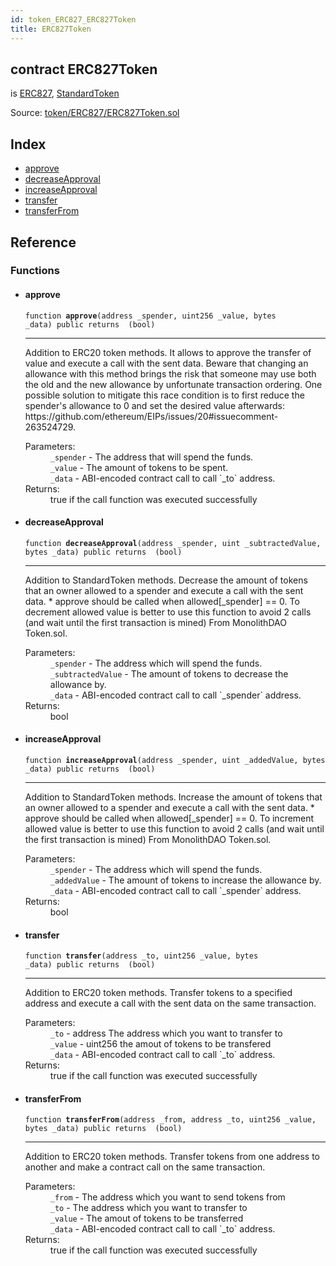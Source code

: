 ```yaml
---
id: token_ERC827_ERC827Token
title: ERC827Token
---
```


<div class="contract-doc"><div class="contract"><h2 class="contract-header"><span class="contract-kind">contract</span> ERC827Token</h2><p class="base-contracts"><span>is</span> <a href="token_ERC827_ERC827.html">ERC827</a><span>, </span><a href="token_ERC20_StandardToken.html">StandardToken</a></p><div class="source">Source: <a href="https://github.com/OpenZeppelin/zeppelin-solidity/blob/v1.6.0/contracts/token/ERC827/ERC827Token.sol" target="_blank">token/ERC827/ERC827Token.sol</a></div></div><div class="index"><h2>Index</h2><ul><li><a href="token_ERC827_ERC827Token.html#approve">approve</a></li><li><a href="token_ERC827_ERC827Token.html#decreaseApproval">decreaseApproval</a></li><li><a href="token_ERC827_ERC827Token.html#increaseApproval">increaseApproval</a></li><li><a href="token_ERC827_ERC827Token.html#transfer">transfer</a></li><li><a href="token_ERC827_ERC827Token.html#transferFrom">transferFrom</a></li></ul></div><div class="reference"><h2>Reference</h2><div class="functions"><h3>Functions</h3><ul><li><div class="item function"><span id="approve" class="anchor-marker"></span><h4 class="name">approve</h4><div class="body"><code class="signature">function <strong>approve</strong><span>(address _spender, uint256 _value, bytes _data) </span><span>public </span><span>returns  (bool) </span></code><hr/><div class="description"><p>Addition to ERC20 token methods. It allows to approve the transfer of value and execute a call with the sent data. Beware that changing an allowance with this method brings the risk that someone may use both the old and the new allowance by unfortunate transaction ordering. One possible solution to mitigate this race condition is to first reduce the spender&#x27;s allowance to 0 and set the desired value afterwards: https://github.com/ethereum/EIPs/issues/20#issuecomment-263524729.</p></div><dl><dt><span class="label-parameters">Parameters:</span></dt><dd><div><code>_spender</code> - The address that will spend the funds.</div><div><code>_value</code> - The amount of tokens to be spent.</div><div><code>_data</code> - ABI-encoded contract call to call `_to` address.</div></dd><dt><span class="label-return">Returns:</span></dt><dd>true if the call function was executed successfully</dd></dl></div></div></li><li><div class="item function"><span id="decreaseApproval" class="anchor-marker"></span><h4 class="name">decreaseApproval</h4><div class="body"><code class="signature">function <strong>decreaseApproval</strong><span>(address _spender, uint _subtractedValue, bytes _data) </span><span>public </span><span>returns  (bool) </span></code><hr/><div class="description"><p>Addition to StandardToken methods. Decrease the amount of tokens that an owner allowed to a spender and execute a call with the sent data. * approve should be called when allowed[_spender] == 0. To decrement allowed value is better to use this function to avoid 2 calls (and wait until the first transaction is mined) From MonolithDAO Token.sol.</p></div><dl><dt><span class="label-parameters">Parameters:</span></dt><dd><div><code>_spender</code> - The address which will spend the funds.</div><div><code>_subtractedValue</code> - The amount of tokens to decrease the allowance by.</div><div><code>_data</code> - ABI-encoded contract call to call `_spender` address.</div></dd><dt><span class="label-return">Returns:</span></dt><dd>bool</dd></dl></div></div></li><li><div class="item function"><span id="increaseApproval" class="anchor-marker"></span><h4 class="name">increaseApproval</h4><div class="body"><code class="signature">function <strong>increaseApproval</strong><span>(address _spender, uint _addedValue, bytes _data) </span><span>public </span><span>returns  (bool) </span></code><hr/><div class="description"><p>Addition to StandardToken methods. Increase the amount of tokens that an owner allowed to a spender and execute a call with the sent data. * approve should be called when allowed[_spender] == 0. To increment allowed value is better to use this function to avoid 2 calls (and wait until the first transaction is mined) From MonolithDAO Token.sol.</p></div><dl><dt><span class="label-parameters">Parameters:</span></dt><dd><div><code>_spender</code> - The address which will spend the funds.</div><div><code>_addedValue</code> - The amount of tokens to increase the allowance by.</div><div><code>_data</code> - ABI-encoded contract call to call `_spender` address.</div></dd><dt><span class="label-return">Returns:</span></dt><dd>bool</dd></dl></div></div></li><li><div class="item function"><span id="transfer" class="anchor-marker"></span><h4 class="name">transfer</h4><div class="body"><code class="signature">function <strong>transfer</strong><span>(address _to, uint256 _value, bytes _data) </span><span>public </span><span>returns  (bool) </span></code><hr/><div class="description"><p>Addition to ERC20 token methods. Transfer tokens to a specified address and execute a call with the sent data on the same transaction.</p></div><dl><dt><span class="label-parameters">Parameters:</span></dt><dd><div><code>_to</code> - address The address which you want to transfer to</div><div><code>_value</code> - uint256 the amout of tokens to be transfered</div><div><code>_data</code> - ABI-encoded contract call to call `_to` address.</div></dd><dt><span class="label-return">Returns:</span></dt><dd>true if the call function was executed successfully</dd></dl></div></div></li><li><div class="item function"><span id="transferFrom" class="anchor-marker"></span><h4 class="name">transferFrom</h4><div class="body"><code class="signature">function <strong>transferFrom</strong><span>(address _from, address _to, uint256 _value, bytes _data) </span><span>public </span><span>returns  (bool) </span></code><hr/><div class="description"><p>Addition to ERC20 token methods. Transfer tokens from one address to another and make a contract call on the same transaction.</p></div><dl><dt><span class="label-parameters">Parameters:</span></dt><dd><div><code>_from</code> - The address which you want to send tokens from</div><div><code>_to</code> - The address which you want to transfer to</div><div><code>_value</code> - The amout of tokens to be transferred</div><div><code>_data</code> - ABI-encoded contract call to call `_to` address.</div></dd><dt><span class="label-return">Returns:</span></dt><dd>true if the call function was executed successfully</dd></dl></div></div></li></ul></div></div></div>
